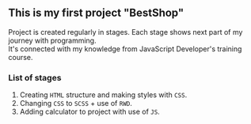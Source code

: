 ## This is my first project "BestShop"

Project is created regularly in stages. Each stage shows next part of my journey with programming.\
It's connected with my knowledge from JavaScript Developer's training course.

### **List of stages**

1.  Creating `HTML` structure and making styles with `CSS`.
2.  Changing `CSS` to `SCSS` + use of `RWD`.
3.  Adding calculator to project with use of `JS`.
